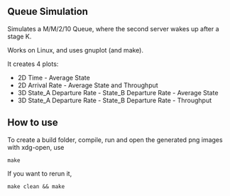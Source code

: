 Queue Simulation 
----------------

Simulates a M/M/2/10 Queue, where the second server wakes up after a stage K.

Works on Linux, and uses gnuplot (and make).

It creates 4 plots:

- 2D Time - Average State
- 2D Arrival Rate - Average State and Throughput
- 3D State_A Departure Rate - State_B Departure Rate - Average State
- 3D State_A Departure Rate - State_B Departure Rate - Throughput

## How to use

To create a build folder, compile, run and open the generated png images with xdg-open, use 
```
make
```


If you want to rerun it,
```
make clean && make
```
